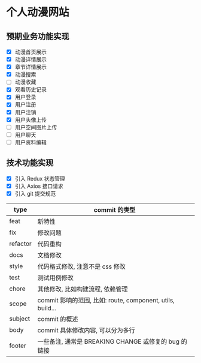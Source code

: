 # 个人动漫网站

## 预期业务功能实现

- [X] 动漫首页展示
- [X] 动漫详情展示
- [X] 章节详情展示
- [X] 动漫搜索
- [ ] 动漫收藏
- [X] 观看历史记录
- [X] 用户登录
- [X] 用户注册
- [X] 用户注销
- [X] 用户头像上传
- [ ] 用户空间图片上传
- [ ] 用户聊天
- [ ] 用户资料编辑

## 技术功能实现

- [X] 引入 Redux 状态管理
- [X] 引入 Axios 接口请求
- [X] 引入 git 提交规范

| type     | commit 的类型                                              |
| -------- | ---------------------------------------------------------- |
| feat     | 新特性                                                     |
| fix      | 修改问题                                                   |
| refactor | 代码重构                                                   |
| docs     | 文档修改                                                   |
| style    | 代码格式修改, 注意不是 css 修改                            |
| test     | 测试用例修改                                               |
| chore    | 其他修改, 比如构建流程, 依赖管理                           |
| scope    | commit 影响的范围, 比如: route, component, utils, build... |
| subject  | commit 的概述                                              |
| body     | commit 具体修改内容, 可以分为多行                          |
| footer   | 一些备注, 通常是 BREAKING CHANGE 或修复的 bug 的链接       |
